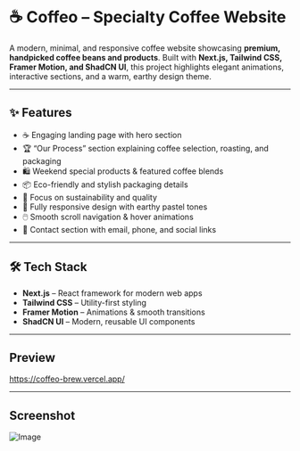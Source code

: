 # ☕ Coffeo – Specialty Coffee Website

A modern, minimal, and responsive coffee website showcasing **premium, handpicked coffee beans and products**. Built with **Next.js, Tailwind CSS, Framer Motion, and ShadCN UI**, this project highlights elegant animations, interactive sections, and a warm, earthy design theme.

---

## ✨ Features
- ☕ Engaging landing page with hero section  
- 🏆 “Our Process” section explaining coffee selection, roasting, and packaging  
- 🛍️ Weekend special products & featured coffee blends  
- 📦 Eco-friendly and stylish packaging details  
- 🌿 Focus on sustainability and quality  
- 📱 Fully responsive design with earthy pastel tones  
- 🖱️ Smooth scroll navigation & hover animations  
- 💌 Contact section with email, phone, and social links  

---

## 🛠 Tech Stack
- **Next.js** – React framework for modern web apps  
- **Tailwind CSS** – Utility-first styling  
- **Framer Motion** – Animations & smooth transitions  
- **ShadCN UI** – Modern, reusable UI components  

---

## Preview

https://coffeo-brew.vercel.app/

---

## Screenshot

![Image](https://github.com/user-attachments/assets/306c4943-cd40-4aab-aa52-c3d1500dbe36)
